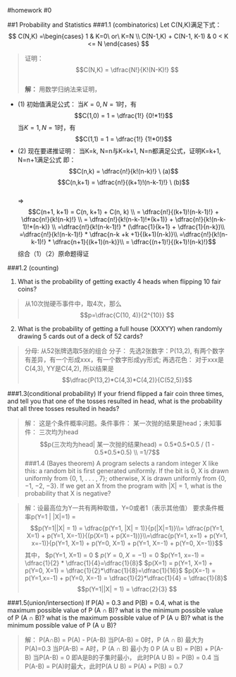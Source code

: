 #homework #0

##1 Probability and Statistics
###1.1 (combinatorics)
Let C(N,K)满足下式：
$$
C(N,K) =\begin{cases}
1 & K=0\ or\ K=N \\
C(N-1,K) + C(N-1, K-1) & 0 < K <= N
\end{cases}
$$
> 证明：
$$C(N,K) = \dfrac{N!}{K!(N-K)!} $$                                                 
**解：**
用数学归纳法来证明，
-  (1) 初始值满足公式：
 当$K=0, N=1$时，有
                  $$C(1,0) = 1 = \dfrac{1!} {0!*1!}$$
 当$K=1,N=1$时，有
                  $$C(1,1) = 1 =     \dfrac{1!} {1!*0!}$$
- (2) 现在要递推证明：
   当K=k, N=n与K=k+1, N=n都满足公式，证明K=k+1, N=n+1满足公式
  即：
    $$C(n,k) = \dfrac{n!}{k!(n-k)!} \     (a)$$
    $$C(n,k+1) = \dfrac{n!}{(k+1)!(n-k-1)!}  \ (b)$$  
   => 
   $$C(n+1, k+1) = C(n, k+1) + C(n, k) \\ 
      =  \dfrac{n!}{(k+1)!(n-k-1)!}  +  \dfrac{n!}{k!(n-k)!} \\
      = \dfrac{n!}{k!(n-k-1)!*(k+1)} + \dfrac{n!}{k!(n-k-1)!*(n-k)} \\
      =\dfrac{n!}{k!(n-k-1)!} * (\dfrac{1}{k+1} + \dfrac{1}{n-k})\\
      =\dfrac{n!}{k!(n-k-1)!} * \dfrac{n-k +k +1}{(k+1)(n-k)}\\
      =\dfrac{n!}{k!(n-k-1)!} * \dfrac{n+1}{(k+1)(n-k)}\\
      = \dfrac{(n+1)!}{(k+1)!(n-k)!}$$
综合（1）（2）原命题得证
      
###1.2 (counting)

1. What is the probability of getting exactly 4 heads when flipping 10 fair coins?

>从10次抛硬币事件中，取4次，那么$$p=\dfrac{C(10, 4)}{2^{10}} $$

2. What is the probability of getting a full house (XXXYY) when randomly drawing 5 cards out of a deck of 52 cards?
> 分母: 从52张牌选取5张的组合
>  分子： 先选2张数字：P(13,2), 有两个数字有差异，有一个形成xxx，有一个数字形成yy形式; 再选花色： 对于xxx是C(4,3), YY是C(4,2), 所以结果是
> $$\dfrac{P(13,2)*C(4,3)*C(4,2)}{C(52,5)}$$

###1.3(conditional probability)
If your friend flipped a fair coin three times, and tell you that one of the tosses resulted in head, what is the probability that all three tosses resulted in heads?
>解：
这是个条件概率问题。条件事件： 某一次抛的结果是head；未知事件： 三次均为head
$$p(三次均为head| 某一次抛的结果head) =  0.5*0.5*0.5 / (1 - 0.5*0.5*0.5) \\
=1/7$$
###1.4 (Bayes theorem)
A program selects a random integer X like this: a random bit is first generated uniformly. If the bit is 0, X is drawn uniformly from {0, 1, . . . , 7}; otherwise, X is drawn uniformly from {0, −1, −2, −3}. If we get an X from the program with |X| = 1, what is the probability that X is negative?

>解：设最高位为Y一共有两种取值，Y=0或者1（表示其他值）
要求条件概率p(Y=1 |  |X|=1) = 
$$p(Y=1||X| = 1) = \dfrac{p(Y=1, |X| = 1)}{p(|X|=1)}\\=
\dfrac{p(Y=1, X=1) + p(Y=1, X=-1)}{(p(X=1) + p(X=-1))}\\=\dfrac{p(Y=1, x=1) + p(Y=1, x=-1)}{p(Y=1, X=1) + p(Y=0, X=1)  + p(Y=1, X=-1) + p(Y=0, X=-1)}$$
其中，
$p(Y=1, X=1) = 0 $ 
$p(Y=0, X=-1) = 0$
$p(Y=1, x=-1) = \dfrac{1}{2} * \dfrac{1}{4}=\dfrac{1}{8}$
$p(X=1) = p(Y=1, X=1) + p(Y=0, X=1) = \dfrac{1}{2}*\dfrac{1}{8}=\dfrac{1}{16}$
$p(X=-1) = p(Y=1,x=-1) + p(Y=0, X=-1) = \dfrac{1}{2}*\dfrac{1}{4} = \dfrac{1}{8}$
$$p(Y=1||X| = 1) = \dfrac{2}{3}
$$
 

###1.5(union/intersection)
If P(A) = 0.3 and P(B) = 0.4,
what is the maximum possible value of P (A ∩ B)? 
what is the minimum possible value of P (A ∩ B)? 
what is the maximum possible value of P (A ∪ B)? 
what is the minimum possible value of P (A ∪ B)?
>解：
P(A∩B) =  P(A) - P(A-B)
当P(A-B) = 0时，P (A ∩ B) 最大为P(A)=0.3
当P(A-B) = A时，P (A ∩ B) 最小为 0
P (A ∪ B) = P(B)  + P(A-B) 
当P(A-B) = 0 即A是B的子集时最小， 此时P(A U B) = P(B) = 0.4 
当P(A-B) = P(A)时最大，此时P(A U B) = P(A) + P(B) = 0.7
